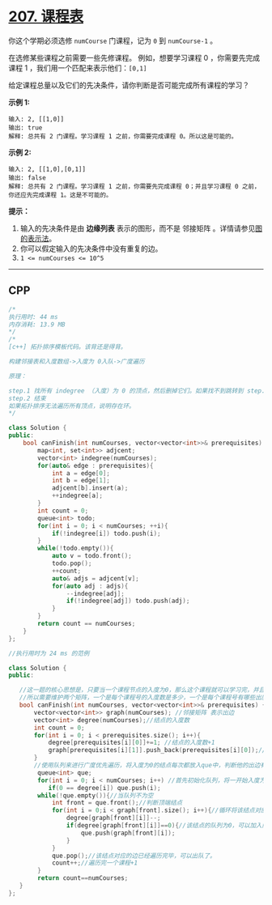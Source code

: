 # [207. 课程表](https://leetcode-cn.com/problems/course-schedule/)

你这个学期必须选修 `numCourse` 门课程，记为 `0` 到 `numCourse-1` 。

在选修某些课程之前需要一些先修课程。 例如，想要学习课程 0 ，你需要先完成课程 1 ，我们用一个匹配来表示他们：`[0,1]`

给定课程总量以及它们的先决条件，请你判断是否可能完成所有课程的学习？

 

**示例 1:**

```
输入: 2, [[1,0]] 
输出: true
解释: 总共有 2 门课程。学习课程 1 之前，你需要完成课程 0。所以这是可能的。
```

**示例 2:**

```
输入: 2, [[1,0],[0,1]]
输出: false
解释: 总共有 2 门课程。学习课程 1 之前，你需要先完成课程 0；并且学习课程 0 之前，你还应先完成课程 1。这是不可能的。
```

 

**提示：**

1. 输入的先决条件是由 **边缘列表** 表示的图形，而不是 邻接矩阵 。详情请参见[图的表示法](http://blog.csdn.net/woaidapaopao/article/details/51732947)。
2. 你可以假定输入的先决条件中没有重复的边。
3. `1 <= numCourses <= 10^5`

***

## CPP

```cpp
/*
执行用时: 44 ms
内存消耗: 13.9 MB
*/
/*
[c++] 拓扑排序模板代码。该背还是得背。

构建邻接表和入度数组->入度为 0入队->广度遍历

原理：

step.1 找所有 indegree （入度）为 0 的顶点，然后删掉它们。如果找不到跳转到 step.2，否则继续 step.1
step.2 结束
如果拓扑排序无法遍历所有顶点，说明存在环。
*/

class Solution {
public:
    bool canFinish(int numCourses, vector<vector<int>>& prerequisites) {
        map<int, set<int>> adjcent;
        vector<int> indegree(numCourses);
        for(auto& edge : prerequisites){
            int a = edge[0];
            int b = edge[1];
            adjcent[b].insert(a);
            ++indegree[a];
        }
        int count = 0;
        queue<int> todo;
        for(int i = 0; i < numCourses; ++i){
            if(!indegree[i]) todo.push(i);
        }
        while(!todo.empty()){
            auto v = todo.front();
            todo.pop();
            ++count;
            auto& adjs = adjcent[v];
            for(auto adj : adjs){
                --indegree[adj];
                if(!indegree[adj]) todo.push(adj);
            }
        }
        return count == numCourses;
    }
};
```





```cpp
//执行用时为 24 ms 的范例

class Solution {
public:

   //这一题的核心思想是，只要当一个课程节点的入度为0，那么这个课程就可以学习完，并且该课程对应的所有出度课程，入度全都可以减1，所以每一步都需要得到所有入度为0的课程，再循环把这些入度为0课程对应的出度的课程的入度数全减一。
   //所以需要维护两个矩阵，一个是每个课程号的入度数是多少，一个是每个课程号有哪些出度课程号。
   bool canFinish(int numCourses, vector<vector<int>>& prerequisites) {
       vector<vector<int>> graph(numCourses); //邻接矩阵 表示出边
       vector<int> degree(numCourses);//结点的入度数
       int count = 0;
       for(int i = 0; i < prerequisites.size(); i++){
           degree[prerequisites[i][0]]+=1; //结点的入度数+1
           graph[prerequisites[i][1]].push_back(prerequisites[i][0]);//保存每个结点的出边
       }
       //使用队列来进行广度优先遍历，将入度为0的结点每次都放入que中，判断他的出边有多少条，将这些出边结点的入度-1，当为0时，再加入队列，当已有的全部入度为0的结点都已经判断完毕时，队列变为空，没有新的入度为0的结点加入，证明已经遍历完毕，判断遍历的课程数是不是等于总课程数。
        queue<int> que;
        for(int i = 0; i < numCourses; i++) //首先初始化队列，将一开始入度为0的结点放入队列中
           if(0 == degree[i]) que.push(i);
        while(!que.empty()){//当队列不为空
            int front = que.front();//判断顶端结点
            for(int i = 0;i < graph[front].size(); i++){//循环将该结点对应的出边的结点的入度减一
                degree[graph[front][i]]--;
                if(degree[graph[front][i]]==0){//该结点的队列为0，可以加入队列中
                    que.push(graph[front][i]);
                }
            }
            que.pop();//该结点对应的边已经遍历完毕，可以出队了。
            count++;//遍历完一个课程+1
        }
        return count==numCourses;
   }
};

```

